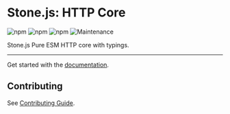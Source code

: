 # Stone.js: HTTP Core

![npm](https://img.shields.io/npm/l/@stone-js/http-core)
![npm](https://img.shields.io/npm/v/@stone-js/http-core)
![npm](https://img.shields.io/npm/dm/@stone-js/http-core)
![Maintenance](https://img.shields.io/maintenance/yes/2024)

Stone.js Pure ESM HTTP core with typings.

---

Get started with the [documentation](https://stonejs.com/cookbook/http-core).


## Contributing

See [Contributing Guide](https://github.com/stonemjs/http-core/blob/main/CONTRIBUTING.md).